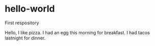 # hello-world
First respository

Hello, I like pizza. I had an egg this morning for breakfast. I had tacos lastnight for dinner. 
